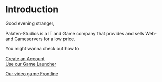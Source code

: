 # Introduction

Good evening stranger,

Palaten-Studios is a IT and Game company that provides and sells
Web- and Gameservers for a low price.

You might wanna check out how to

[Create an Account](create-account.md)  
[Use our Game Launcher](game-launcher.md)

[Our video game Frontline](../frontline)


